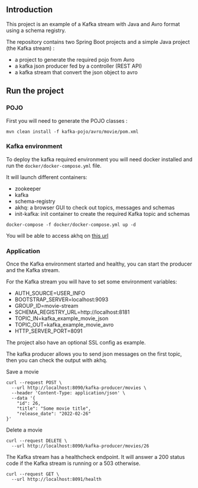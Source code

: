 ## Introduction
This project is an example of a Kafka stream with Java and Avro format using a schema registry.

The repository contains two Spring Boot projects and a simple Java project (the Kafka stream) :
- a project to generate the required pojo from Avro
- a kafka json producer fed by a controller (REST API)
- a kafka stream that convert the json object to avro

## Run the project
### POJO
First you will need to generate the POJO classes :
```
mvn clean install -f kafka-pojo/avro/movie/pom.xml
```

### Kafka environment
To deploy the kafka required environment you will need docker installed and run the `docker/docker-compose.yml` file.

It will launch different containers:
- zookeeper
- kafka
- schema-registry
- akhq: a browser GUI to check out topics, messages and schemas
- init-kafka: init container to create the required Kafka topic and schemas


```
docker-compose -f docker/docker-compose.yml up -d
```

You will be able to access akhq on [this url](http://localhost:8190/)

### Application
Once the Kafka environment started and healthy, you can start the producer and the Kafka stream.

For the Kafka stream you will have to set some environment variables:
- AUTH_SOURCE=USER_INFO
- BOOTSTRAP_SERVER=localhost:9093
- GROUP_ID=movie-stream
- SCHEMA_REGISTRY_URL=http://localhost:8181
- TOPIC_IN=kafka_example_movie_json
- TOPIC_OUT=kafka_example_movie_avro
- HTTP_SERVER_PORT=8091

The project also have an optional SSL config as example.


The kafka producer allows you to send json messages on the first topic, then you can check the output with akhq.

Save a movie
```
curl --request POST \
  --url http://localhost:8090/kafka-producer/movies \
  --header 'Content-Type: application/json' \
  --data '{
	"id": 26,
	"title": "Some movie title",
	"release_date": "2022-02-26"
}'
```

Delete a movie
```
curl --request DELETE \
  --url http://localhost:8090/kafka-producer/movies/26
```

The Kafka stream has a healthcheck endpoint.
It will answer a 200 status code if the Kafka stream is running or a 503 otherwise.
```
curl --request GET \
  --url http://localhost:8091/health
```
